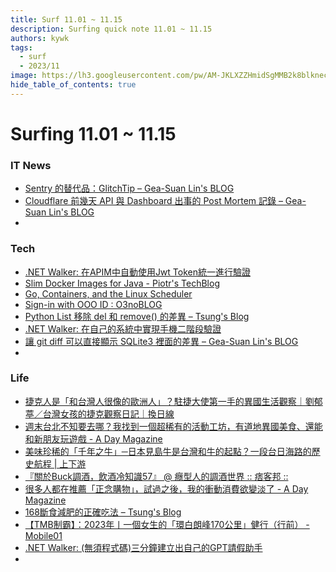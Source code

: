 ```yaml
---
title: Surf 11.01 ~ 11.15
description: Surfing quick note 11.01 ~ 11.15
authors: kywk
tags:
  - surf
  - 2023/11
image: https://lh3.googleusercontent.com/pw/AM-JKLXZZHmidSgMMB2k8blkneclNRysPXLr__G7rZ4hPi2sN0jC67PHAbX1MyFj8hQX_MTZ6bwIMPwCyu2fu1bU0ZXSX09eu-OlSDb4U-9haUS_wgnVPLaCM6WQLsRbsnocF8X5Edmt35rDjytljbNEMsaf8A=w800-no?authuser=0
hide_table_of_contents: true
---
```


Surfing 11.01 ~ 11.15
==================

### IT News

- [Sentry 的替代品：GlitchTip – Gea-Suan Lin's BLOG](https://blog.gslin.org/archives/2023/11/01/11423/)
- [Cloudflare 前幾天 API 與 Dashboard 出事的 Post Mortem 記錄 – Gea-Suan Lin's BLOG](https://blog.gslin.org/archives/2023/11/06/11430/)
- 

### Tech

- [.NET Walker: 在APIM中自動使用Jwt Token統一進行驗證](https://studyhost.blogspot.com/2023/11/apimjwt-token.html)
- [Slim Docker Images for Java - Piotr's TechBlog](https://piotrminkowski.com/2023/11/07/slim-docker-images-for-java/)
- [Go, Containers, and the Linux Scheduler](https://www.riverphillips.dev/blog/go-cfs/)
- [Sign-in with OOO ID : O3noBLOG](https://blog.othree.net/log/2023/11/08/sign-in-with-/)
- [Python List 移除 del 和 remove() 的差異 – Tsung's Blog](https://blog.longwin.com.tw/2023/11/python-list-del-remove-array-diff-2023/)
- [.NET Walker: 在自己的系統中實現手機二階段驗證](https://studyhost.blogspot.com/2023/11/blog-post.html)
- [讓 git diff 可以直接顯示 SQLite3 裡面的差異 – Gea-Suan Lin's BLOG](https://blog.gslin.org/archives/2023/11/02/11426/)
- 

### Life

- [捷克人是「和台灣人很像的歐洲人」？駐捷大使第一手的異國生活觀察｜劉郁葶／台灣女孩的捷克觀察日記｜換日線](https://crossing.cw.com.tw/article/18260)
- [週末台北不知要去哪？我找到一個超稀有的活動工坊，有道地異國美食、還能和新朋友玩遊戲 - A Day Magazine](https://www.adaymag.com/2023/10/27/yk-club-cultural-events.html)
- [美味珍稀的「千年之牛」─日本見島牛是台灣和牛的起點？一段台日海路的歷史航程 | 上下游](https://www.newsmarket.com.tw/blog/194321/)
- [『關於Buck調酒，飲酒冷知識57』 @ 癮型人的調酒世界 :: 痞客邦 ::](https://enjoyer.pixnet.net/blog/post/50681084)
- [很多人都在推薦「正念購物」，試過之後，我的衝動消費欲變淡了 - A Day Magazine](https://www.adaymag.com/2023/10/31/mindful-shopping.html)
- [168斷食減肥的正確吃法 – Tsung's Blog](https://blog.longwin.com.tw/2023/11/news-168-fasting-right-eat-2023/)
- [【TMB制霸】：2023年〡一個女生的「環白朗峰170公里」健行（行前） - Mobile01](https://www.mobile01.com/topicdetail.php?f=628&t=6868776)
- [.NET Walker: (無須程式碼)三分鐘建立出自己的GPT請假助手](https://studyhost.blogspot.com/2023/11/gpt.html)
- 
